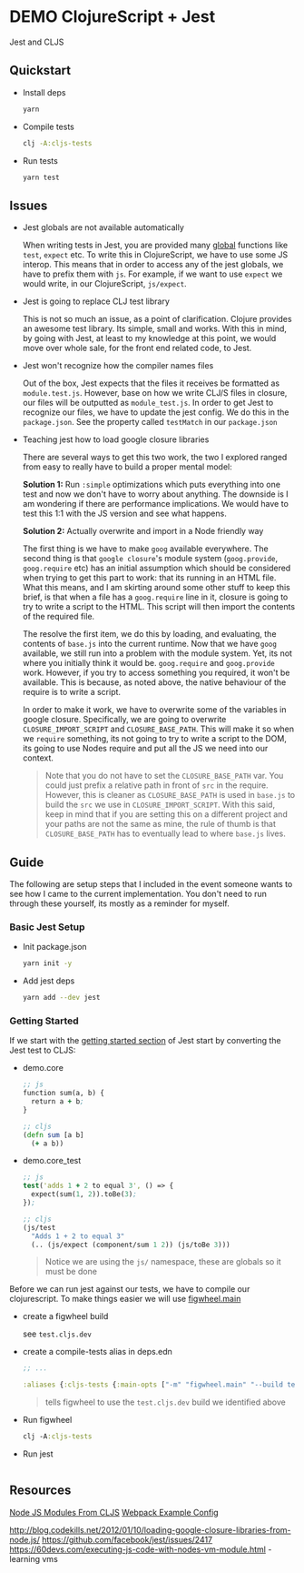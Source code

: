 # DEMO ClojureScript + Jest

Jest and CLJS

## Quickstart

- Install deps

  ```bash
  yarn
  ```

- Compile tests

  ```bash
  clj -A:cljs-tests
  ```

- Run tests

  ```bash
  yarn test
  ```

## Issues

- Jest globals are not available automatically

  When writing tests in Jest, you are provided many [global](https://jestjs.io/docs/en/api) functions like `test`, `expect` etc. To write this in ClojureScript, we have to use some JS interop. This means that in order to access any of the jest globals, we have to prefix them with `js`. For example, if we want to use `expect` we would write, in our ClojureScript, `js/expect`.

- Jest is going to replace CLJ test library

  This is not so much an issue, as a point of clarification. Clojure provides an awesome test library. Its simple, small and works. With this in mind, by going with Jest, at least to my knowledge at this point, we would move over whole sale, for the front end related code, to Jest.

- Jest won't recognize how the compiler names files

  Out of the box, Jest expects that the files it receives be formatted as `module.test.js`. However, base on how we write CLJ/S files in closure, our files will be outputted as `module_test.js`. In order to get Jest to recognize our files, we have to update the jest config. We do this in the `package.json`. See the property called `testMatch` in our `package.json`

- Teaching jest how to load google closure libraries

  There are several ways to get this two work, the two I explored ranged from easy to really have to build a proper mental model:

  **Solution 1:** Run `:simple` optimizations which puts everything into one test and now we don't have to worry about anything. The downside is I am wondering if there are performance implications. We would have to test this 1:1 with the JS version and see what happens.

  **Solution 2:** Actually overwrite and import in a Node friendly way

  The first thing is we have to make `goog` available everywhere. The second thing is that `google closure`'s module system (`goog.provide`, `goog.require` etc) has an initial assumption which should be considered when trying to get this part to work: that its running in an HTML file. What this means, and I am skirting around some other stuff to keep this brief, is that when a file has a `goog.require` line in it, closure is going to try to write a script to the HTML. This script will then import the contents of the required file.

  The resolve the first item, we do this by loading, and evaluating, the contents of `base.js` into the current runtime. Now that we have `goog` available, we still run into a problem with the module system. Yet, its not where you initially think it would be. `goog.require` and `goog.provide` work. However, if you try to access something you required, it won't be available. This is because, as noted above, the native behaviour of the require is to write a script.

  In order to make it work, we have to overwrite some of the variables in google closure. Specifically, we are going to overwrite `CLOSURE_IMPORT_SCRIPT` and `CLOSURE_BASE_PATH`. This will make it so when we `require` something, its not going to try to write a script to the DOM, its going to use Nodes require and put all the JS we need into our context.

  > Note that you do not have to set the `CLOSURE_BASE_PATH` var. You could just prefix a relative path in front of `src` in the require. However, this is cleaner as `CLOSURE_BASE_PATH` is used in `base.js` to build the `src` we use in `CLOSURE_IMPORT_SCRIPT`. With this said, keep in mind that if you are setting this on a different project and your paths are not the same as mine, the rule of thumb is that `CLOSURE_BASE_PATH` has to eventually lead to where `base.js` lives.

## Guide

The following are setup steps that I included in the event someone wants to see how I came to the current implementation. You don't need to run through these yourself, its mostly as a reminder for myself.

### Basic Jest Setup

- Init package.json

  ```bash
  yarn init -y
  ```

- Add jest deps

  ```bash
  yarn add --dev jest
  ```

### Getting Started

If we start with the [getting started section](https://jestjs.io/docs/en/getting-started) of Jest start by converting the Jest test to CLJS:

- demo.core

  ```clojure
  ;; js
  function sum(a, b) {
    return a + b;
  }

  ;; cljs
  (defn sum [a b]
    (+ a b))
  ```

- demo.core_test

  ```clojure
  ;; js
  test('adds 1 + 2 to equal 3', () => {
    expect(sum(1, 2)).toBe(3);
  });

  ;; cljs
  (js/test
    "Adds 1 + 2 to equal 3"
    (.. (js/expect (component/sum 1 2)) (js/toBe 3)))
  ```

  > Notice we are using the `js/` namespace, these are globals so it must be done

Before we can run jest against our tests, we have to compile our clojurescript. To make things easier we will use [figwheel.main](https://figwheel.org/)

- create a figwheel build

  see `test.cljs.dev`

- create a compile-tests alias in deps.edn

  ```clojure
  ;; ...

  :aliases {:cljs-tests {:main-opts ["-m" "figwheel.main" "--build test"]}}
  ```

  > tells figwheel to use the `test.cljs.dev` build we identified above

- Run figwheel

  ```clojure
  clj -A:cljs-tests
  ```

- Run jest

  ```bash

  ```

## Resources

[Node JS Modules From CLJS](https://anmonteiro.com/2017/03/requiring-node-js-modules-from-clojurescript-namespaces/)
[Webpack Example Config](https://github.com/koba04/closure-webpack-example/blob/master/webpack.config.js)

http://blog.codekills.net/2012/01/10/loading-google-closure-libraries-from-node.js/
https://github.com/facebook/jest/issues/2417
https://60devs.com/executing-js-code-with-nodes-vm-module.html - learning vms
